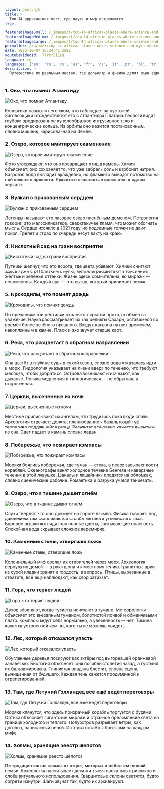 ```yaml
---
layout: post.njk
title: >
  Топ-14 африканских мест, где наука и миф встречаются
tags:
  
featuredImageSmall: /_images/t/top-14-african-places-where-science-and-myth-shake-cover-ru-small.webp
featuredImageMedium: /_images/t/top-14-african-places-where-science-and-myth-shake-cover-ru-medium.webp
featuredImageLarge: /_images/t/top-14-african-places-where-science-and-myth-shake-cover-ru-large.webp
permalink: /ru/2025/top-14-african-places-where-science-and-myth-shake.html
date: 2025-10-07T16:24:41.259Z
youtubeVideoId: -77rcr5i1RQ
language: ru
languages: ['en', 'ru', 'ro', 'es', 'fr', 'de', 'it', 'pt', 'pl', 'tr']
description: >
  Путешествие по реальным местам, где фольклор и физика делят один адрес. Каждая остановка — смесь мурашек и геологии.
---
```


### 1. Око, что помнит Атлантиду

![Око, что помнит Атлантиду](/_images/f/f54794543c2e4702bd8f781d2f3c5a8c-medium.webp)

Кочевники называют его оком, что наблюдает за пустыней. Заговорщики отождествляют его с Атлантидой Платона. Геологи видят глубоко эродированное куполообразное интрузивное тело и концентрические кольца. Из орбиты оно кажется постановочным, словно мишень, нарисованная на Земле.

### 2. Озеро, которое имитирует окаменение

![Озеро, которое имитирует окаменение](/_images/2/2ad3485f05ff368953f2f3ebcdfe2c0d-medium.webp)

Фото утверждают, что оно превращает птиц в камень. Химия объясняет: оно сохраняет то, что уже забрали соль и карбонат натрия. Багровая вода выглядит враждебно, но фламинго выводят потомство на ней словно в крепости. Красота и опасность отражаются в одном зеркале.

### 3. Вулкан с прикованным сердцем

![Вулкан с прикованным сердцем](/_images/b/b884dbf60efde103e347b1cec5291ef8-medium.webp)

Легенды называют его лавовое озеро пленённым демоном. Петрология говорит: это малосиликатное, сверхтекучее пламя, что может обогнать мысль. Сердце иссякло в 2021 году, но подземные толчки не дают покоя. Трепет и страх по очереди несут вахту на краю.

### 4. Кислотный сад на грани восприятия

![Кислотный сад на грани восприятия](/_images/0/0b954b1bdae5aa1c1d52b9f7be0d2b01-medium.webp)

Путники шепчут, что это ворота, где цвета убивают. Химики считают здесь лужи с pH близким к нулю, металлы расцветают в токсичные жёлтые и зелёные оттенки. Жизнь здесь сомнительна, но миражи — несомненны. Каждый шаг — это вызов, который принимает земля.

### 5. Крокодилы, что помнят дождь

![Крокодилы, что помнят дождь](/_images/4/432a94571de1ae483b6b287953221c76-medium.webp)

По преданиям эти рептилии охраняют скрытый проход в обмен на уважение. Наука рассматривает их как реликты Сахары, оставшиеся со времён более зелёного прошлого. Воздух каньона пахнет временем, накопленным в камне. Плеск и эхо звучат старше карт.

### 6. Река, что расцветает в обратном направлении

![Река, что расцветает в обратном направлении](/_images/2/2ab3cd880b7b82c3cef96c0f65c375bf-medium.webp)

Она цветёт в глубине суши в сухой сезон, словно вода отказалась идти к морю. Гидрология указывает на ливни вверх по течению, что требуют месяцев, чтобы добраться. Острова возникают и исчезают, как дыхание. Логика медленная и гипнотическая — не обратная, а отсроченная.

### 7. Церкви, высеченные из ночи

![Церкви, высеченные из ночи](/_images/2/29d57a23c3e476493df8a55615db5750-medium.webp)

Местные приписывают их ангелам, что трудились пока люди спали. Археология отвечает: долота, планирование и базальтовый туф, терпеливо поддавшийся резцу. Результат всё равно кажется вырытым из сна. Свет падает в камень словно ладан.

### 8. Побережье, что пожирает компасы

![Побережье, что пожирает компасы](/_images/5/5b0e03eb7b267d40a7d1afdbda1eac1b-medium.webp)

Моряки боялись побережья, где туман — стена, а песок засыпает кости кораблей. Океанографы винят холодное течение Бенгела и каверзные течения в этой ловушке. Шакалы и лишайники плодятся на обломках, словно сценические рабочие. Романтика и разруха учатся танцевать.

### 9. Озеро, что в тишине дышит огнём

![Озеро, что в тишине дышит огнём](/_images/7/7dada5007f6289d69e508233843ea1b7-medium.webp)

Слухи твердят, что оно дремлет на пороге взрыва. Физика говорит: под давлением там скапливаются столбы метана и углекислого газа. Буровые вышки выглядят как ночные цветы, впитывающие опасность. Спокойная вода скрывает сложное перемирие.

### 10. Каменные стены, отвергшие ложь

![Каменные стены, отвергшие ложь](/_images/9/9674f26bb76f4b52595a56846d4ffb05-medium.webp)

Колониальный миф сослал их строителей через моря. Археология вернула их домой — в руки шона и к местному гению. Гранитные арки из сухой кладки хранят и гордость, и вопросы. Птицы, вырезанные в стеатите, всё ещё наблюдают, как спор затихает.

### 11. Гора, что теряет людей

![Гора, что теряет людей](/_images/3/34d653acf9522ab943fc5f4a4350e029-medium.webp)

Духов обвиняют, когда туристы исчезают в тумане. Метеорология объясняет это внезапным туманом, болотистой почвой и обманчивыми плато. Компасы ведут себя нормально, а уверенность — нет. Тишина кажется устроенной кем-то, кого ты не можешь увидеть.

### 12. Лес, который отказался упасть

![Лес, который отказался упасть](/_images/7/77ce9f1777d911b9b16a2c458f80b722-medium.webp)

Обугленные деревья позируют как актёры под выгоревшей оранжевой занавесью. Биология объясняет: они погибли столетия назад, а пустыня их бальзамировала. Глинистая впадина блестит, словно сцена, вычищенная от будущего. Каждая тень кажется продуманной и отрепетированной.

### 13. Там, где Летучий Голландец всё ещё ведёт переговоры

![Там, где Летучий Голландец всё ещё ведёт переговоры](/_images/1/1cde2583ceee7449b32d647f4c6c3b08-medium.webp)

Моряки клянутся, что здесь призрачный корабль торгуется с бурями. Оптика объясняет гигантские миражи и странное преломление света на границе холодного и тёплого. Полуостров разрывает ветры, как договор, написанный пеной. История остаётся брызгами на каждом мифе.

### 14. Холмы, хранящие реестр шёпотов

![Холмы, хранящие реестр шёпотов](/_images/7/79be16c19aea5d6df801e431c1276294-medium.webp)

По традиции сан их называют отцом, матерью и ребёнком первой семьи. Археология насчитывает десятки тысяч наскальных рисунков и слоёв ритуального использования. Кварцитовые склоны светятся, будто согреты изнутри. Шаги звучат так, будто их архивируют.

